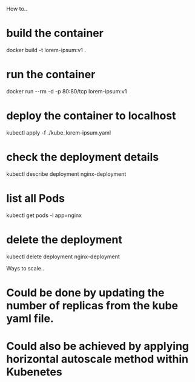 How to.. 

# build the container
docker build -t lorem-ipsum:v1 .

# run the container
docker run --rm -d  -p 80:80/tcp lorem-ipsum:v1

# deploy the container to localhost
kubectl apply -f ./kube_lorem-ipsum.yaml

# check the deployment details
kubectl describe deployment nginx-deployment

# list all Pods
kubectl get pods -l app=nginx

# delete the deployment
kubectl delete deployment nginx-deployment


Ways to scale..
# Could be done by updating the number of replicas from the kube yaml file.

# Could also be achieved by applying horizontal autoscale method within Kubenetes


